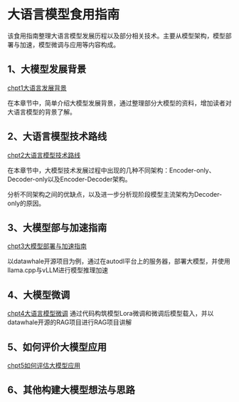 # 大语言模型食用指南

该食用指南整理大语言模型发展历程以及部分相关技术。主要从模型架构，模型部署与加速，模型微调与应用等内容构成。

## 1、大模型发展背景

[chpt1大语言发展背景](./chpt1大语言发展背景.md)

在本章节中，简单介绍大模型发展背景，通过整理部分大模型的资料，增加读者对大语言模型的背景了解。

## 2、大语言模型技术路线

[chpt2大语言模型技术路线](./chpt2大语言模型技术路线.md)

在本章节中，大模型技术发展过程中出现的几种不同架构：Encoder-only、Decoder-only以及Encoder-Decoder架构。

分析不同架构之间的优缺点，以及进一步分析现阶段模型主流架构为Decoder-only的原因。

## 3、大模型部与加速指南

[chpt3大模型部署与加速指南](./chpt3大模型部署与加速指南.md)

以datawhale开源项目为例，通过在autodl平台上的服务器，部署大模型，并使用llama.cpp与vLLM进行模型推理加速

## 4、大模型微调

[chpt4大语言模型微调](./chpt4大语言模型微调.md)
通过代码构筑模型Lora微调和微调后模型载入，并以datawhale开源的RAG项目进行RAG项目讲解

## 5、如何评价大模型应用
[chpt5如何评估大模型应用](/docs/chpt5如何评估大模型应用.md)

## 6、其他构建大模型想法与思路
